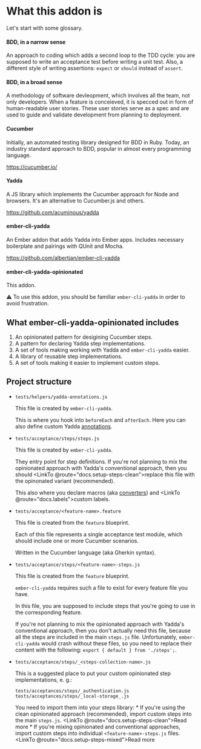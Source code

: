 # What this addon is

Let's start with some glossary.



#### BDD, in a narrow sense

An approach to coding which adds a second loop to the TDD cycle: you are supposed to write an acceptance test before writing a unit test. Also, a different style of writing assertions: `expect` or `should` instead of `assert`.



#### BDD, in a broad sense


A methodology of software devleopment, which involves all the team, not only developers. When a feature is conceieved, it is specced out in form of human-readable user stories. These user stories serve as a spec and are used to guide and validate development from planning to deployment.



#### Cucumber

Initially, an automated testing library designed for BDD in Ruby. Today, an industry standard approach to BDD, popular in almost every programming language.

https://cucumber.io/



#### Yadda

A JS library which implements the Cucumber approach for Node and browsers. It's an alternative to Cucumber.js and others.

https://github.com/acuminous/yadda



#### ember-cli-yadda

An Ember addon that adds Yadda into Ember apps. Includes necessary boilerplate and pairings with QUnit and Mocha.

https://github.com/albertjan/ember-cli-yadda



#### ember-cli-yadda-opinionated

This addon.

⚠ To use this addon, you should be familiar `ember-cli-yadda` in order to avoid frustration.



## What ember-cli-yadda-opinionated includes

1. An opinionated pattern for desigining Cucumber steps.
2. A pattern for declaring Yadda step implementations.
3. A set of tools making working with Yadda and `ember-cli-yadda` easier.
4. A library of reusable step implementations.
5. A set of tools making it easier to implement custom steps.



## Project structure

* `tests/helpers/yadda-annotations.js`

    This file is created by `ember-cli-yadda`.
    
    This is where you hook into `beforeEach` and `afterEach`. Here you can also define custom Yadda [annotations](https://acuminous.gitbooks.io/yadda-user-guide/en/feature-specs/annotations.html).

* `tests/acceptance/steps/steps.js`

    This file is created by `ember-cli-yadda`.

    They entry point for step definitions. If you're not planning to mix the opinionated approach with Yadda's conventional approach, then you should <LinkTo @route="docs.setup-steps-clean">replace</LinkTo> this file with the opinonated variant (recommended).

    This also where you declare macros (aka [converters](https://acuminous.gitbooks.io/yadda-user-guide/en/usage/dictionaries.html#converters)) and <LinkTo @route="docs.labels">custom labels</LinkTo>.

* `tests/acceptance/<feature-name>.feature`

    This file is created from the `feature` blueprint.

    Each of this file represents a single acceptance test module, which should include one or more Cucumber scenarios.

    Written in the Cucumber language (aka Gherkin syntax).

* `tests/acceptance/steps/<feature-name>-steps.js`

    This file is created from the `feature` blueprint.

    `ember-cli-yadda` requires such a file to exist for every feature file you have.

    In this file, you are supposed to include steps that you're going to use in the corresponding feature.

    If you're not planning to mix the opinionated approach with Yadda's conventional approach, then you don't actually need this file, because all the steps are included in the main `steps.js` file. Unfortunately, `ember-cli-yadda` would crash without these files, so you need to replace their content with the following: `export { default } from './steps';`.

* `tests/acceptance/steps/_<steps-collection-name>.js`

    This is a suggested place to put your custom opinionated step implementations, e. g.:
    
    ```
    tests/acceptances/steps/_authentication.js
    tests/acceptances/steps/_local-storage_.js
    ```

    You need to import them into your steps library:
      * If you're using the clean opinionated approach (recommended), import custom steps into the main `steps.js`. <LinkTo @route="docs.setup-steps-clean">Read more</LinkTo>
      * If you're mixing opinionated and conventional approaches, import custom steps into individual `<feature-name>-steps.js` files. <LinkTo @route="docs.setup-steps-mixed">Read more</LinkTo>
